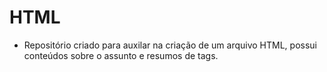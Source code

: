 # HTML
* Repositório criado para auxilar na criação de um arquivo HTML, possui conteúdos sobre o assunto e resumos de tags.

